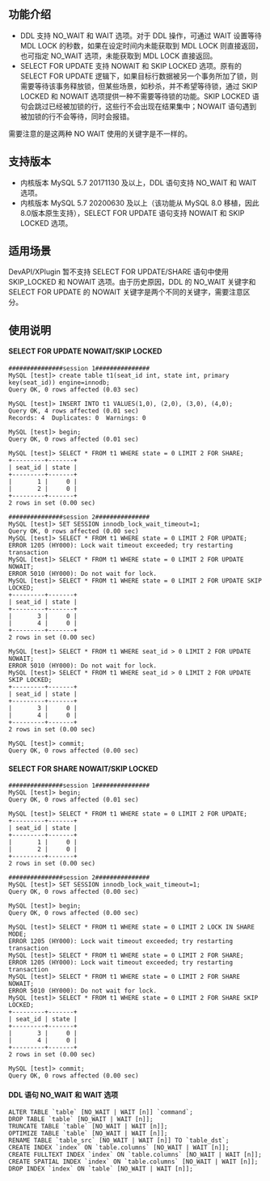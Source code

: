 ## 功能介绍
- DDL 支持 NO_WAIT 和 WAIT 选项。对于 DDL 操作，可通过 WAIT 设置等待 MDL LOCK 的秒数，如果在设定时间内未能获取到 MDL LOCK 则直接返回，也可指定 NO_WAIT 选项，未能获取到 MDL LOCK 直接返回。
- SELECT FOR UPDATE 支持 NOWAIT 和 SKIP LOCKED 选项。原有的 SELECT FOR UPDATE 逻辑下，如果目标行数据被另一个事务所加了锁，则需要等待该事务释放锁，但某些场景，如秒杀，并不希望等待锁，通过 SKIP LOCKED 和 NOWAIT 选项提供一种不需要等待锁的功能。SKIP LOCKED 语句会跳过已经被加锁的行，这些行不会出现在结果集中；NOWAIT 语句遇到被加锁的行不会等待，同时会报错。

需要注意的是这两种 NO WAIT 使用的关键字是不一样的。

## 支持版本
- 内核版本 MySQL 5.7 20171130 及以上，DDL 语句支持 NO_WAIT 和 WAIT 选项。
- 内核版本 MySQL 5.7 20200630 及以上（该功能从 MySQL 8.0 移植，因此8.0版本原生支持），SELECT FOR UPDATE 语句支持 NOWAIT 和 SKIP LOCKED 选项。

## 适用场景
DevAPI/XPlugin 暂不支持 SELECT FOR UPDATE/SHARE 语句中使用 SKIP_LOCKED 和 NOWAIT 选项。由于历史原因，DDL 的 NO_WAIT 关键字和 SELECT FOR UPDATE 的 NOWAIT 关键字是两个不同的关键字，需要注意区分。

## 使用说明
#### SELECT FOR UPDATE NOWAIT/SKIP LOCKED
```
###############session 1###############
MySQL [test]> create table t1(seat_id int, state int, primary key(seat_id)) engine=innodb;
Query OK, 0 rows affected (0.03 sec)
 
MySQL [test]> INSERT INTO t1 VALUES(1,0), (2,0), (3,0), (4,0);
Query OK, 4 rows affected (0.01 sec)
Records: 4  Duplicates: 0  Warnings: 0
 
MySQL [test]> begin;
Query OK, 0 rows affected (0.01 sec)
 
MySQL [test]> SELECT * FROM t1 WHERE state = 0 LIMIT 2 FOR SHARE;
+---------+-------+
| seat_id | state |
+---------+-------+
|       1 |     0 |
|       2 |     0 |
+---------+-------+
2 rows in set (0.00 sec)
 
###############session 2###############
MySQL [test]> SET SESSION innodb_lock_wait_timeout=1;
Query OK, 0 rows affected (0.00 sec)
MySQL [test]> SELECT * FROM t1 WHERE state = 0 LIMIT 2 FOR UPDATE;
ERROR 1205 (HY000): Lock wait timeout exceeded; try restarting transaction
MySQL [test]> SELECT * FROM t1 WHERE state = 0 LIMIT 2 FOR UPDATE NOWAIT;
ERROR 5010 (HY000): Do not wait for lock.
MySQL [test]> SELECT * FROM t1 WHERE state = 0 LIMIT 2 FOR UPDATE SKIP LOCKED;
+---------+-------+
| seat_id | state |
+---------+-------+
|       3 |     0 |
|       4 |     0 |
+---------+-------+
2 rows in set (0.00 sec)
 
MySQL [test]> SELECT * FROM t1 WHERE seat_id > 0 LIMIT 2 FOR UPDATE NOWAIT;
ERROR 5010 (HY000): Do not wait for lock.
MySQL [test]> SELECT * FROM t1 WHERE seat_id > 0 LIMIT 2 FOR UPDATE SKIP LOCKED;
+---------+-------+
| seat_id | state |
+---------+-------+
|       3 |     0 |
|       4 |     0 |
+---------+-------+
2 rows in set (0.00 sec)
 
MySQL [test]> commit;
Query OK, 0 rows affected (0.00 sec)
```

#### SELECT FOR SHARE NOWAIT/SKIP LOCKED
```
###############session 1###############
MySQL [test]> begin;
Query OK, 0 rows affected (0.01 sec)
 
MySQL [test]> SELECT * FROM t1 WHERE state = 0 LIMIT 2 FOR UPDATE;
+---------+-------+
| seat_id | state |
+---------+-------+
|       1 |     0 |
|       2 |     0 |
+---------+-------+
2 rows in set (0.00 sec)
 
###############session 2###############
MySQL [test]> SET SESSION innodb_lock_wait_timeout=1;
Query OK, 0 rows affected (0.00 sec)
 
MySQL [test]> begin;
Query OK, 0 rows affected (0.00 sec)
 
MySQL [test]> SELECT * FROM t1 WHERE state = 0 LIMIT 2 LOCK IN SHARE MODE;
ERROR 1205 (HY000): Lock wait timeout exceeded; try restarting transaction
MySQL [test]> SELECT * FROM t1 WHERE state = 0 LIMIT 2 FOR SHARE;
ERROR 1205 (HY000): Lock wait timeout exceeded; try restarting transaction
MySQL [test]> SELECT * FROM t1 WHERE state = 0 LIMIT 2 FOR SHARE NOWAIT;
ERROR 5010 (HY000): Do not wait for lock.
MySQL [test]> SELECT * FROM t1 WHERE state = 0 LIMIT 2 FOR SHARE SKIP LOCKED;
+---------+-------+
| seat_id | state |
+---------+-------+
|       3 |     0 |
|       4 |     0 |
+---------+-------+
2 rows in set (0.00 sec)
 
MySQL [test]> commit;
Query OK, 0 rows affected (0.00 sec)
```

#### DDL 语句 NO_WAIT 和 WAIT 选项
```
ALTER TABLE `table` [NO_WAIT | WAIT [n]] `command`;
DROP TABLE `table` [NO_WAIT | WAIT [n]];
TRUNCATE TABLE `table` [NO_WAIT | WAIT [n]];
OPTIMIZE TABLE `table` [NO_WAIT | WAIT [n]];
RENAME TABLE `table_src` [NO_WAIT | WAIT [n]] TO `table_dst`;
CREATE INDEX `index` ON `table.columns` [NO_WAIT | WAIT [n]];
CREATE FULLTEXT INDEX `index` ON `table.columns` [NO_WAIT | WAIT [n]];
CREATE SPATIAL INDEX `index` ON `table.columns` [NO_WAIT | WAIT [n]];
DROP INDEX `index` ON `table` [NO_WAIT | WAIT [n]];
```
